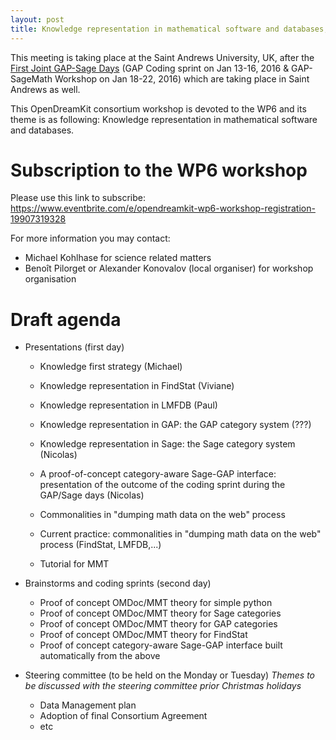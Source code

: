 ```yaml
---
layout: post
title: Knowledge representation in mathematical software and databases, St Andrews, St Andrews University, January the 25-26-27th of 2016
---
```


This meeting is taking place at the Saint Andrews University, UK, after the [First Joint GAP-Sage Days](http://gapdays.de/gap-sage-days2016/) (GAP Coding sprint on Jan 13-16, 2016 & GAP-SageMath Workshop on Jan 18-22, 2016) which are taking place in Saint Andrews as well.

This OpenDreamKit consortium workshop is devoted to the WP6 and its theme is as following: Knowledge representation in mathematical software and databases.

# Subscription to the WP6 workshop

Please use this link to subscribe: https://www.eventbrite.com/e/opendreamkit-wp6-workshop-registration-19907319328

For more information you may contact:
- Michael Kohlhase for science related matters
- Benoît Pilorget or Alexander Konovalov (local organiser) for workshop organisation


# Draft agenda

- Presentations (first day)

  - Knowledge first strategy (Michael)

  - Knowledge representation in FindStat (Viviane)
  - Knowledge representation in LMFDB (Paul)
  - Knowledge representation in GAP: the GAP category system (???)
  - Knowledge representation in Sage: the Sage category system (Nicolas)
  - A proof-of-concept category-aware Sage-GAP interface: presentation of the outcome of the coding sprint during the GAP/Sage days (Nicolas)
  - Commonalities in "dumping math data on the web" process
  - Current practice: commonalities in "dumping math data on the web" process (FindStat, LMFDB,...)

  - Tutorial for MMT
  
- Brainstorms and coding sprints (second day)

  - Proof of concept OMDoc/MMT theory for simple python
  - Proof of concept OMDoc/MMT theory for Sage categories
  - Proof of concept OMDoc/MMT theory for GAP categories
  - Proof of concept OMDoc/MMT theory for FindStat
  - Proof of concept category-aware Sage-GAP interface built automatically from the above
  
- Steering committee (to be held on the Monday or Tuesday) *Themes to be discussed with the steering committee prior Christmas holidays*

  - Data Management plan
  - Adoption of final Consortium Agreement
  - etc





